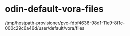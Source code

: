 # odin-default-vora-files
/tmp/hostpath-provisioner/pvc-fdbf4636-98d1-11e9-8f1c-000c29c6a46d/user/default/vora/files

